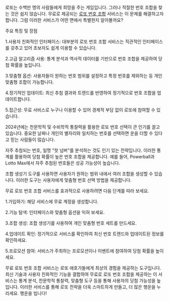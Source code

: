 <p>로또는 수백만 명의 사람들에게 희망을 주는 게임입니다. 그러나 적절한 번호 조합을 찾는 것은 쉽지 않습니다. 무료로 제공되는 <a href="https://freetto.net/">로또 번호 조합</a> 서비스는 이 문제를 해결하고자 합니다. 그럼 이러한 서비스가 어떤 면에서 특별한지 알아볼까요?</p>

<p>주요 특징 및 장점</p>
<p>1.사용자 친화적인 인터페이스: 대부분의 로또 번호 조합 서비스는 직관적인 인터페이스를 갖추고 있어 초보자도 쉽게 이용할 수 있습니다.</p>
<p>2.고급 알고리즘 사용: 통계 분석과 역사적 데이터를 기반으로 번호 조합을 제공하여 당첨 확률을 높입니다.</p>
<p>3.맞춤형 옵션: 사용자들이 원하는 번호 범위를 설정하고 특정 번호를 제외하는 등 개인 맞춤형 조합이 가능합니다.</p>
<p>4.정기적인 업데이트: 최신 추첨 결과와 트렌드를 반영하여 정기적으로 번호 조합을 업데이트합니다.</p>
<p>5.접근성: 무료 서비스로 누구나 이용할 수 있어 경제적 부담 없이 로또에 참여할 수 있습니다.</p>

<p>2024년에는 천문학적 및 수비학적 통찰력을 활용한 로또 번호 선택이 큰 인기를 끌고 있습니다. 중요한 날짜나 개인의 별자리와 일치하는 번호를 선택하면 운을 더할 수 있다고 믿는 사람들이 많습니다​.</p>

<p>자주 추첨되는 번호, 일명 "핫 넘버"를 분석하는 것도 인기 있는 전략입니다. 이러한 통계를 활용하여 당첨 확률이 높은 번호 조합을 제공합니다. 예를 들어, Powerball과 Lotto Max에서 자주 추첨된 번호들은 성공 가능성이 높습니다.</p>

<p>조합 생성기 도구를 사용하면 사용자가 원하는 범위 내에서 여러 조합을 생성할 수 있습니다. 이러한 도구는 사용자에게 맞춤형 번호 선택 방법을 제공합니다​.</p>

<p>무료 로또 번호 조합 서비스를 효과적으로 사용하려면 다음 단계를 따라 보세요.</p>
<p>1.가입하기: 해당 서비스에 무료 계정을 생성합니다.</p>
<p>2.기능 탐색: 인터페이스와 맞춤형 옵션을 익혀 보세요.</p>
<p>3.조합 생성: 조합 생성기를 사용하여 개인 맞춤형 번호 세트를 만드세요.</p>
<p>4.업데이트 확인: 정기적으로 서비스를 확인하여 최신 번호 트렌드와 업데이트된 정보를 확인하세요.</p>
<p>5.프로모션 참여: 서비스가 주최하는 프로모션이나 이벤트에 참여하여 당첨 확률을 높이세요.</p>

<p>무료 로또 번호 조합 서비스는 로또 애호가들에게 최상의 경험을 제공하는 도구입니다. 최신 기술과 사용자 친화적인 기능을 결합하여 무료로 로또 번호 조합을 제공하는 이 서비스는 통계 분석, 천문학적 통찰력, 맞춤형 도구 등을 통해 사용자의 당첨 가능성을 높입니다. 이러한 서비스를 통해 로또 전략을 더욱 스마트하게 만들고, 더 많은 행운을 누리세요. 행운을 빕니다!</p>
